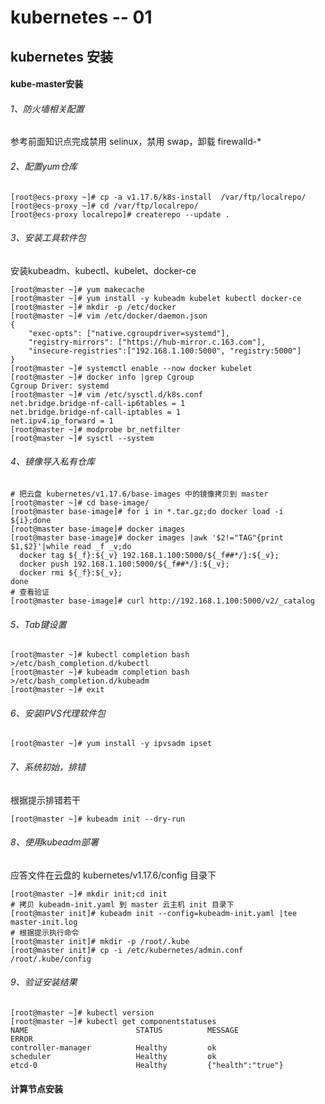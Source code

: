 # kubernetes -- 01

## kubernetes 安装

#### kube-master安装

###### 1、防火墙相关配置

参考前面知识点完成禁用 selinux，禁用 swap，卸载 firewalld-*

###### 2、配置yum仓库

```shell
[root@ecs-proxy ~]# cp -a v1.17.6/k8s-install  /var/ftp/localrepo/
[root@ecs-proxy ~]# cd /var/ftp/localrepo/
[root@ecs-proxy localrepo]# createrepo --update .
```

###### 3、安装工具软件包

安装kubeadm、kubectl、kubelet、docker-ce

```shell
[root@master ~]# yum makecache
[root@master ~]# yum install -y kubeadm kubelet kubectl docker-ce
[root@master ~]# mkdir -p /etc/docker
[root@master ~]# vim /etc/docker/daemon.json 
{
    "exec-opts": ["native.cgroupdriver=systemd"],
    "registry-mirrors": ["https://hub-mirror.c.163.com"],
    "insecure-registries":["192.168.1.100:5000", "registry:5000"]
}
[root@master ~]# systemctl enable --now docker kubelet
[root@master ~]# docker info |grep Cgroup
Cgroup Driver: systemd
[root@master ~]# vim /etc/sysctl.d/k8s.conf
net.bridge.bridge-nf-call-ip6tables = 1
net.bridge.bridge-nf-call-iptables = 1
net.ipv4.ip_forward = 1
[root@master ~]# modprobe br_netfilter
[root@master ~]# sysctl --system
```

###### 4、镜像导入私有仓库

```shell
# 把云盘 kubernetes/v1.17.6/base-images 中的镜像拷贝到 master
[root@master ~]# cd base-image/
[root@master base-image]# for i in *.tar.gz;do docker load -i ${i};done
[root@master base-image]# docker images
[root@master base-image]# docker images |awk '$2!="TAG"{print $1,$2}'|while read _f _v;do
  docker tag ${_f}:${_v} 192.168.1.100:5000/${_f##*/}:${_v}; 
  docker push 192.168.1.100:5000/${_f##*/}:${_v}; 
  docker rmi ${_f}:${_v}; 
done
# 查看验证
[root@master base-image]# curl http://192.168.1.100:5000/v2/_catalog
```

###### 5、Tab键设置

```shell
[root@master ~]# kubectl completion bash >/etc/bash_completion.d/kubectl
[root@master ~]# kubeadm completion bash >/etc/bash_completion.d/kubeadm
[root@master ~]# exit
```

###### 6、安装IPVS代理软件包

```shell
[root@master ~]# yum install -y ipvsadm ipset
```

###### 7、系统初始，排错

根据提示排错若干

```shell
[root@master ~]# kubeadm init --dry-run
```

###### 8、使用kubeadm部署

应答文件在云盘的 kubernetes/v1.17.6/config 目录下

```shell
[root@master ~]# mkdir init;cd init
# 拷贝 kubeadm-init.yaml 到 master 云主机 init 目录下
[root@master init]# kubeadm init --config=kubeadm-init.yaml |tee master-init.log
# 根据提示执行命令
[root@master init]# mkdir -p /root/.kube
[root@master init]# cp -i /etc/kubernetes/admin.conf /root/.kube/config
```

###### 9、验证安装结果

```shell
[root@master ~]# kubectl version
[root@master ~]# kubectl get componentstatuses
NAME                        STATUS      	MESSAGE             	ERROR
controller-manager       	Healthy         ok
scheduler                   Healthy   		ok
etcd-0                 		Healthy   		{"health":"true"}
```

#### 计算节点安装

